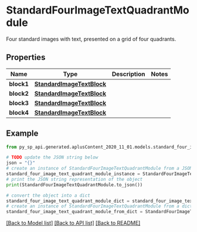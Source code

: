 # StandardFourImageTextQuadrantModule

Four standard images with text, presented on a grid of four quadrants.

## Properties

Name | Type | Description | Notes
------------ | ------------- | ------------- | -------------
**block1** | [**StandardImageTextBlock**](StandardImageTextBlock.md) |  | 
**block2** | [**StandardImageTextBlock**](StandardImageTextBlock.md) |  | 
**block3** | [**StandardImageTextBlock**](StandardImageTextBlock.md) |  | 
**block4** | [**StandardImageTextBlock**](StandardImageTextBlock.md) |  | 

## Example

```python
from py_sp_api.generated.aplusContent_2020_11_01.models.standard_four_image_text_quadrant_module import StandardFourImageTextQuadrantModule

# TODO update the JSON string below
json = "{}"
# create an instance of StandardFourImageTextQuadrantModule from a JSON string
standard_four_image_text_quadrant_module_instance = StandardFourImageTextQuadrantModule.from_json(json)
# print the JSON string representation of the object
print(StandardFourImageTextQuadrantModule.to_json())

# convert the object into a dict
standard_four_image_text_quadrant_module_dict = standard_four_image_text_quadrant_module_instance.to_dict()
# create an instance of StandardFourImageTextQuadrantModule from a dict
standard_four_image_text_quadrant_module_from_dict = StandardFourImageTextQuadrantModule.from_dict(standard_four_image_text_quadrant_module_dict)
```
[[Back to Model list]](../README.md#documentation-for-models) [[Back to API list]](../README.md#documentation-for-api-endpoints) [[Back to README]](../README.md)


